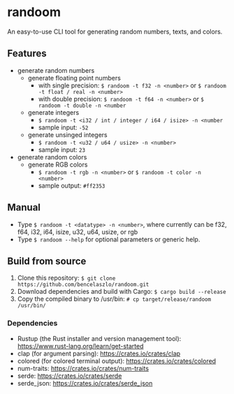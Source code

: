 # randoom
An easy-to-use CLI tool for generating random numbers, texts, and colors.

## Features

- generate random numbers
  - generate floating point numbers
    - with single precision: `$ randoom -t f32 -n <number>` or `$ randoom -t float / real -n <number>`
    - with double precision: `$ randoom -t f64 -n <number>` or `$ randoom -t double -n <number`
  - generate integers
    - `$ randoom -t <i32 / int / integer / i64 / isize> -n <number`
    - sample input: `-52`
  - generate unsinged integers
    - `$ randoom -t <u32 / u64 / usize> -n <number>`
    - sample input: `23`
- generate random colors
  - generate RGB colors
    - `$ randoom -t rgb -n <number>` or `$ randoom -t color -n <number>`
    - sample output: `#ff2353`

## Manual

- Type `$ randoom -t <datatype> -n <number>`, where <datatype> currently can be f32, f64, i32, i64, isize, u32, u64, usize, or rgb
- Type `$ randoom --help` for optional parameters or generic help.

## Build from source

1. Clone this repository: `$ git clone https://github.com/bencelaszlo/randoom.git`
2. Download dependencies and build with Cargo: `$ cargo build --release`
3. Copy the compiled binary to /usr/bin: `# cp target/release/randoom /usr/bin/`

### Dependencies

- Rustup (the Rust installer and version management tool): https://www.rust-lang.org/learn/get-started
- clap (for argument parsing): https://crates.io/crates/clap
- colored (for colored terminal output): https://crates.io/crates/colored
- num-traits: https://crates.io/crates/num-traits
- serde: https://crates.io/crates/serde
- serde_json: https://crates.io/crates/serde_json
